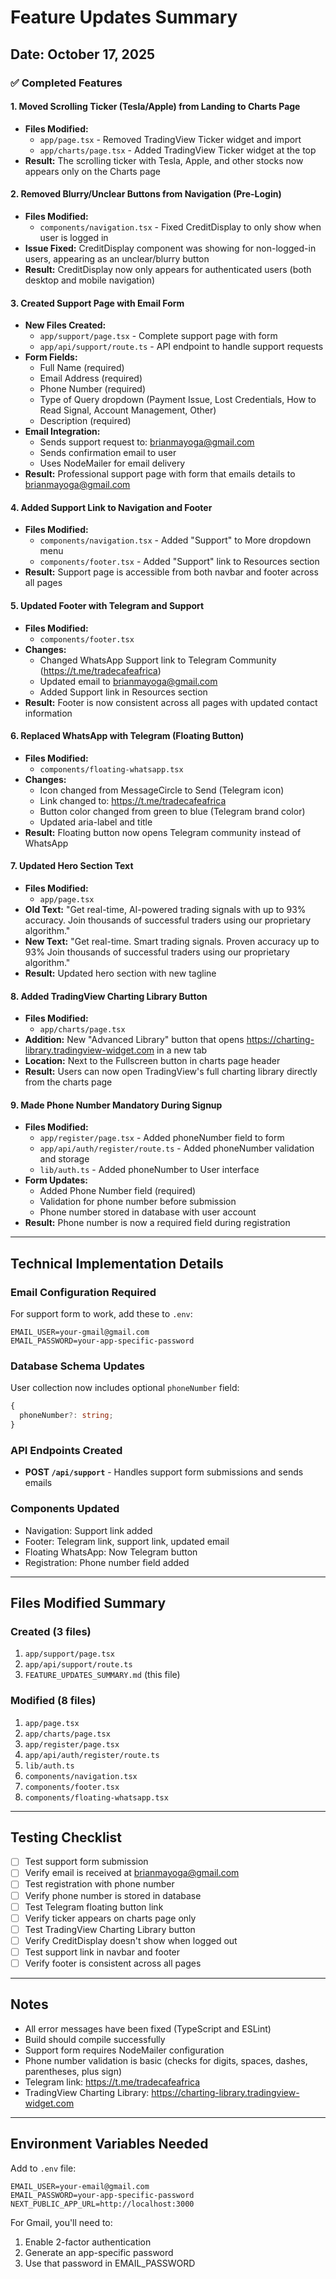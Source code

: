 # Feature Updates Summary

## Date: October 17, 2025

### ✅ Completed Features

#### 1. **Moved Scrolling Ticker (Tesla/Apple) from Landing to Charts Page**
- **Files Modified:**
  - `app/page.tsx` - Removed TradingView Ticker widget and import
  - `app/charts/page.tsx` - Added TradingView Ticker widget at the top
- **Result:** The scrolling ticker with Tesla, Apple, and other stocks now appears only on the Charts page

#### 2. **Removed Blurry/Unclear Buttons from Navigation (Pre-Login)**
- **Files Modified:**
  - `components/navigation.tsx` - Fixed CreditDisplay to only show when user is logged in
- **Issue Fixed:** CreditDisplay component was showing for non-logged-in users, appearing as an unclear/blurry button
- **Result:** CreditDisplay now only appears for authenticated users (both desktop and mobile navigation)

#### 3. **Created Support Page with Email Form**
- **New Files Created:**
  - `app/support/page.tsx` - Complete support page with form
  - `app/api/support/route.ts` - API endpoint to handle support requests
- **Form Fields:**
  - Full Name (required)
  - Email Address (required)
  - Phone Number (required)
  - Type of Query dropdown (Payment Issue, Lost Credentials, How to Read Signal, Account Management, Other)
  - Description (required)
- **Email Integration:**
  - Sends support request to: brianmayoga@gmail.com
  - Sends confirmation email to user
  - Uses NodeMailer for email delivery
- **Result:** Professional support page with form that emails details to brianmayoga@gmail.com

#### 4. **Added Support Link to Navigation and Footer**
- **Files Modified:**
  - `components/navigation.tsx` - Added "Support" to More dropdown menu
  - `components/footer.tsx` - Added "Support" link to Resources section
- **Result:** Support page is accessible from both navbar and footer across all pages

#### 5. **Updated Footer with Telegram and Support**
- **Files Modified:**
  - `components/footer.tsx`
- **Changes:**
  - Changed WhatsApp Support link to Telegram Community (https://t.me/tradecafeafrica)
  - Updated email to brianmayoga@gmail.com
  - Added Support link in Resources section
- **Result:** Footer is now consistent across all pages with updated contact information

#### 6. **Replaced WhatsApp with Telegram (Floating Button)**
- **Files Modified:**
  - `components/floating-whatsapp.tsx`
- **Changes:**
  - Icon changed from MessageCircle to Send (Telegram icon)
  - Link changed to: https://t.me/tradecafeafrica
  - Button color changed from green to blue (Telegram brand color)
  - Updated aria-label and title
- **Result:** Floating button now opens Telegram community instead of WhatsApp

#### 7. **Updated Hero Section Text**
- **Files Modified:**
  - `app/page.tsx`
- **Old Text:** "Get real-time, AI-powered trading signals with up to 93% accuracy. Join thousands of successful traders using our proprietary algorithm."
- **New Text:** "Get real-time. Smart trading signals. Proven accuracy up to 93% Join thousands of successful traders using our proprietary algorithm."
- **Result:** Updated hero section with new tagline

#### 8. **Added TradingView Charting Library Button**
- **Files Modified:**
  - `app/charts/page.tsx`
- **Addition:** New "Advanced Library" button that opens https://charting-library.tradingview-widget.com in a new tab
- **Location:** Next to the Fullscreen button in charts page header
- **Result:** Users can now open TradingView's full charting library directly from the charts page

#### 9. **Made Phone Number Mandatory During Signup**
- **Files Modified:**
  - `app/register/page.tsx` - Added phoneNumber field to form
  - `app/api/auth/register/route.ts` - Added phoneNumber validation and storage
  - `lib/auth.ts` - Added phoneNumber to User interface
- **Form Updates:**
  - Added Phone Number field (required)
  - Validation for phone number before submission
  - Phone number stored in database with user account
- **Result:** Phone number is now a required field during registration

---

## Technical Implementation Details

### Email Configuration Required
For support form to work, add these to `.env`:
```
EMAIL_USER=your-gmail@gmail.com
EMAIL_PASSWORD=your-app-specific-password
```

### Database Schema Updates
User collection now includes optional `phoneNumber` field:
```typescript
{
  phoneNumber?: string;
}
```

### API Endpoints Created
- **POST `/api/support`** - Handles support form submissions and sends emails

### Components Updated
- Navigation: Support link added
- Footer: Telegram link, support link, updated email
- Floating WhatsApp: Now Telegram button
- Registration: Phone number field added

---

## Files Modified Summary

### Created (3 files)
1. `app/support/page.tsx`
2. `app/api/support/route.ts`
3. `FEATURE_UPDATES_SUMMARY.md` (this file)

### Modified (8 files)
1. `app/page.tsx`
2. `app/charts/page.tsx`
3. `app/register/page.tsx`
4. `app/api/auth/register/route.ts`
5. `lib/auth.ts`
6. `components/navigation.tsx`
7. `components/footer.tsx`
8. `components/floating-whatsapp.tsx`

---

## Testing Checklist

- [ ] Test support form submission
- [ ] Verify email is received at brianmayoga@gmail.com
- [ ] Test registration with phone number
- [ ] Verify phone number is stored in database
- [ ] Test Telegram floating button link
- [ ] Verify ticker appears on charts page only
- [ ] Test TradingView Charting Library button
- [ ] Verify CreditDisplay doesn't show when logged out
- [ ] Test support link in navbar and footer
- [ ] Verify footer is consistent across all pages

---

## Notes

- All error messages have been fixed (TypeScript and ESLint)
- Build should compile successfully
- Support form requires NodeMailer configuration
- Phone number validation is basic (checks for digits, spaces, dashes, parentheses, plus sign)
- Telegram link: https://t.me/tradecafeafrica
- TradingView Charting Library: https://charting-library.tradingview-widget.com

---

## Environment Variables Needed

Add to `.env` file:
```env
EMAIL_USER=your-email@gmail.com
EMAIL_PASSWORD=your-app-specific-password
NEXT_PUBLIC_APP_URL=http://localhost:3000
```

For Gmail, you'll need to:
1. Enable 2-factor authentication
2. Generate an app-specific password
3. Use that password in EMAIL_PASSWORD
